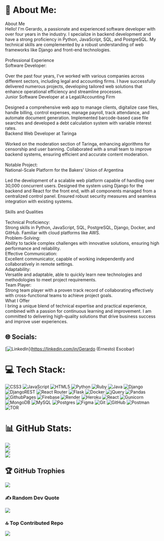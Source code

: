 # 💫 About Me:
About Me<br>Hello! I'm Gerardo, a passionate and experienced software developer with over four years in the industry. I specialize in backend development and have a strong proficiency in Python, JavaScript, SQL, and PostgreSQL. My technical skills are complemented by a robust understanding of web frameworks like Django and front-end technologies.<br><br>Professional Experience<br>Software Developer:<br><br>Over the past four years, I've worked with various companies across different sectors, including legal and accounting firms. I have successfully delivered numerous projects, developing tailored web solutions that enhance operational efficiency and streamline processes.<br>Junior Software Developer at a Legal/Accounting Firm<br><br>Designed a comprehensive web app to manage clients, digitalize case files, handle billing, control expenses, manage payroll, track attendance, and automate document generation. Implemented barcode-based case file searches and developed a debt calculation system with variable interest rates.<br>Backend Web Developer at Taringa<br><br>Worked on the moderation section of Taringa, enhancing algorithms for censorship and user banning. Collaborated with a small team to improve backend systems, ensuring efficient and accurate content moderation.<br><br>Notable Project:<br>National-Scale Platform for the Bakers' Union of Argentina<br><br>Led the development of a scalable web platform capable of handling over 30,000 concurrent users. Designed the system using Django for the backend and React for the front end, with all components managed from a centralized control panel. Ensured robust security measures and seamless integration with existing systems.<br><br>Skills and Qualities<br><br>Technical Proficiency:<br> Strong skills in Python, JavaScript, SQL, PostgreSQL, Django, Docker, and GitHub. Familiar with cloud platforms like AWS.<br>Problem-Solving:<br> Ability to tackle complex challenges with innovative solutions, ensuring high performance and reliability.<br>Effective Communication:<br> Excellent communicator, capable of working independently and collaboratively in remote settings.<br>Adaptability:<br> Versatile and adaptable, able to quickly learn new technologies and methodologies to meet project requirements.<br>Team Player:<br> Strong team player with a proven track record of collaborating effectively with cross-functional teams to achieve project goals.<br>What I Offer<br>I bring a unique blend of technical expertise and practical experience, combined with a passion for continuous learning and improvement. I am committed to delivering high-quality solutions that drive business success and improve user experiences.


## 🌐 Socials:
[![LinkedIn](https://img.shields.io/badge/LinkedIn-%230077B5.svg?logo=linkedin&logoColor=white)](https://linkedin.com/in/Gerardo (Ernesto) Escobar) 

# 💻 Tech Stack:
![CSS3](https://img.shields.io/badge/css3-%231572B6.svg?style=for-the-badge&logo=css3&logoColor=white) ![JavaScript](https://img.shields.io/badge/javascript-%23323330.svg?style=for-the-badge&logo=javascript&logoColor=%23F7DF1E) ![HTML5](https://img.shields.io/badge/html5-%23E34F26.svg?style=for-the-badge&logo=html5&logoColor=white) ![Python](https://img.shields.io/badge/python-3670A0?style=for-the-badge&logo=python&logoColor=ffdd54) ![Ruby](https://img.shields.io/badge/ruby-%23CC342D.svg?style=for-the-badge&logo=ruby&logoColor=white) ![Java](https://img.shields.io/badge/java-%23ED8B00.svg?style=for-the-badge&logo=openjdk&logoColor=white) ![Django](https://img.shields.io/badge/django-%23092E20.svg?style=for-the-badge&logo=django&logoColor=white) ![DjangoREST](https://img.shields.io/badge/DJANGO-REST-ff1709?style=for-the-badge&logo=django&logoColor=white&color=ff1709&labelColor=gray) ![React Router](https://img.shields.io/badge/React_Router-CA4245?style=for-the-badge&logo=react-router&logoColor=white) ![Flask](https://img.shields.io/badge/flask-%23000.svg?style=for-the-badge&logo=flask&logoColor=white) ![Docker](https://img.shields.io/badge/docker-%230db7ed.svg?style=for-the-badge&logo=docker&logoColor=white) ![jQuery](https://img.shields.io/badge/jquery-%230769AD.svg?style=for-the-badge&logo=jquery&logoColor=white) ![Pandas](https://img.shields.io/badge/pandas-%23150458.svg?style=for-the-badge&logo=pandas&logoColor=white) ![GithubPages](https://img.shields.io/badge/github%20pages-121013?style=for-the-badge&logo=github&logoColor=white) ![Firebase](https://img.shields.io/badge/firebase-%23039BE5.svg?style=for-the-badge&logo=firebase) ![Render](https://img.shields.io/badge/Render-%46E3B7.svg?style=for-the-badge&logo=render&logoColor=white) ![Heroku](https://img.shields.io/badge/heroku-%23430098.svg?style=for-the-badge&logo=heroku&logoColor=white) ![React](https://img.shields.io/badge/react-%2320232a.svg?style=for-the-badge&logo=react&logoColor=%2361DAFB) ![Gunicorn](https://img.shields.io/badge/gunicorn-%298729.svg?style=for-the-badge&logo=gunicorn&logoColor=white) ![MongoDB](https://img.shields.io/badge/MongoDB-%234ea94b.svg?style=for-the-badge&logo=mongodb&logoColor=white) ![MySQL](https://img.shields.io/badge/mysql-4479A1.svg?style=for-the-badge&logo=mysql&logoColor=white) ![Postgres](https://img.shields.io/badge/postgres-%23316192.svg?style=for-the-badge&logo=postgresql&logoColor=white) ![Figma](https://img.shields.io/badge/figma-%23F24E1E.svg?style=for-the-badge&logo=figma&logoColor=white) ![Git](https://img.shields.io/badge/git-%23F05033.svg?style=for-the-badge&logo=git&logoColor=white) ![GitHub](https://img.shields.io/badge/github-%23121011.svg?style=for-the-badge&logo=github&logoColor=white) ![Postman](https://img.shields.io/badge/Postman-FF6C37?style=for-the-badge&logo=postman&logoColor=white) ![TOR](https://img.shields.io/badge/tor-%237E4798.svg?style=for-the-badge&logo=tor-project&logoColor=white)
# 📊 GitHub Stats:
![](https://github-readme-stats.vercel.app/api?username=Anubis-2077&theme=radical&hide_border=false&include_all_commits=true&count_private=true)<br/>
![](https://github-readme-streak-stats.herokuapp.com/?user=Anubis-2077&theme=radical&hide_border=false)<br/>
![](https://github-readme-stats.vercel.app/api/top-langs/?username=Anubis-2077&theme=radical&hide_border=false&include_all_commits=true&count_private=true&layout=compact)

## 🏆 GitHub Trophies
![](https://github-profile-trophy.vercel.app/?username=Anubis-2077&theme=radical&no-frame=false&no-bg=true&margin-w=4)

### ✍️ Random Dev Quote
![](https://quotes-github-readme.vercel.app/api?type=horizontal&theme=radical)

### 🔝 Top Contributed Repo
![](https://github-contributor-stats.vercel.app/api?username=Anubis-2077&limit=5&theme=dark&combine_all_yearly_contributions=true)

<!-- Proudly created with GPRM ( https://gprm.itsvg.in ) -->
